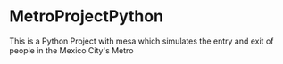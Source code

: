 # MetroProjectPython
This is a Python Project with mesa which simulates the entry and exit of people in the Mexico City's Metro
